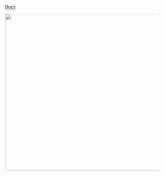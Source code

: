 [Docs](https://jackharrhy.github.io/StackCoin/)

<p align="center">
  <img width="512" height="512" src="https://i.imgur.com/ou12BG6.png">
</p>
